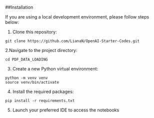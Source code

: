##Installation

If you are using a local development environment, please follow steps below:

1. Clone this repository:
```
git clone https://github.com/LianaN/OpenAI-Starter-Codes.git
```

2.Navigate to the project directory:
```
cd PDF_DATA_LOADING
```

3. Create a new Python virtual environment:
```
python -m venv venv
source venv/bin/activate
```

4. Install the required packages:
```
pip install -r requirements.txt
```

5. Launch your preferred IDE to access the notebooks